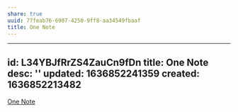 ```yaml
---
share: true
uuid: 77feab76-6907-4250-9ff8-aa34549fbaaf
title: One Note
---
```

---
id: L34YBJfRrZS4ZauCn9fDn
title: One Note
desc: ''
updated: 1636852241359
created: 1636852213482
---

[One Note](https://www.onenote.com/)
